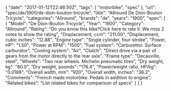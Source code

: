 {
    "date": "2017-01-12T22:46:50Z",
    "tags": [
        "motorbike",
        "spec"
    ],
    "url": "spec\/de\/1900\/de-dion-bouton-tricycle",
    "title": "Allround De Dion-Bouton Tricycle",
    "categories": "Allround",
    "brands": "de",
    "years": "1900",
    "spec": [
        {
            "Model": "De Dion-Bouton Tricycle",
            "Year": "1900",
            "Category": "Allround",
            "Rating": "Do you know this bike?Click here to rate it. We miss 2 votes to show the rating",
            "Displacement, ccm": "211.00",
            "Displacement, cubic inches": "12.88",
            "Engine type": "Single cylinder, four-stroke",
            "Power, HP": "1.50",
            "Power at RPM": "1500",
            "Fuel system": "Carburettor. Surface carburator",
            "Cooling system": "Air",
            "Clutch": "Direct drive  via a pair of gears from the motor directly to the rear axle",
            "Frame type": "Decauville, steel",
            "Wheels": "Two rear wheels. Michelin pneumatic tires",
            "Dry weight, kg": "80.0",
            "Dry weight, pounds": "176.4",
            "Power\/weight ratio, HP\/kg": "0.0188",
            "Overall width, mm": "920",
            "Overall width, inches": "36.2",
            "Comments": "French made motorbike. Pedals in addition to engine",
            "Related bikes": "List related bikes for comparison of specs"
        }
    ]
}